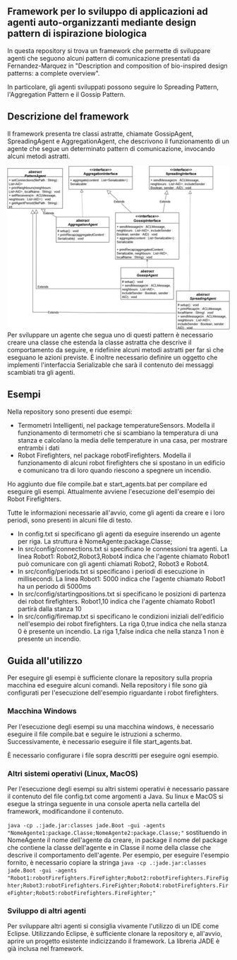 ## Framework per lo sviluppo di applicazioni ad agenti auto-organizzanti mediante design pattern di ispirazione biologica

In questa repository si trova un framework che permette di sviluppare agenti che seguono alcuni pattern di comunicazione presentati da Fernandez-Marquez in "Description and composition of bio-inspired design patterns:
a complete overview".

In particolare, gli agenti sviluppati possono seguire lo Spreading Pattern, l'Aggregation Pattern e il Gossip Pattern.

## Descrizione del framework

Il framework presenta tre classi astratte, chiamate GossipAgent, SpreadingAgent e AggregationAgent, che descrivono il funzionamento di un agente che segue un determinato pattern di comunicazione, invocando alcuni metodi astratti.

![Class Diagram](HelloJade/img/Classes.drawio.png)
Per sviluppare un agente che segua uno di questi pattern è necessario creare una classe che estenda la classe astratta che descrive il comportamento da seguire, e ridefinire alcuni metodi astratti per far sì che eseguano le azioni previste. È inoltre necessario definire un oggetto che implementi l'interfaccia Serializable che sarà il contenuto dei messaggi scambiati tra gli agenti.

## Esempi

Nella repository sono presenti due esempi:
- Termometri Intelligenti, nel package temperatureSensors. Modella il funzionamento di termometri che si scambiano la temperatura di una stanza e calcolano la media delle temperature in una casa, per mostrare entrambi i dati
- Robot Firefighters, nel package robotFirefighters. Modella il funzionamento di alcuni robot firefighters che si spostano in un edificio e comunicano tra di loro quando riescono a spegnere un incendio.


Ho aggiunto due file compile.bat e start_agents.bat per compilare ed eseguire gli esempi. Attualmente avviene l'esecuzione dell'esempio dei Robot Firefighters.

Tutte le informazioni necessarie all'avvio, come gli agenti da creare e i loro periodi, sono presenti in alcuni file di testo.
- In config.txt si specificano gli agenti da eseguire inserendo un agente per riga. La struttura è NomeAgente:package.Classe;
- In src/config/connections.txt si specificano le connessioni tra agenti. La linea Robot1: Robot2,Robot3,Robot4 indica che l'agente chiamato Robot1 può comunicare con gli agenti chiamati Robot2, Robot3 e Robot4.
- In src/config/periods.txt si specificano i periodi di esecuzione in millisecondi. La linea Robot1: 5000 indica che l'agente chiamato Robot1 ha un periodo di 5000ms
- In src/config/startingpositions.txt si specificano le posizioni di partenza dei robot firefighters. Robot1,10 indica che l'agente chiamato Robot1 partirà dalla stanza 10
- In src/config/firemap.txt si specificano le condizioni iniziali dell'edificio nell'esempio dei robot firefighters. La riga 0,true indica che nella stanza 0 è presente un incendio. La riga 1,false indica che nella stanza 1 non è presente un incendio.

## Guida all'utilizzo

Per eseguire gli esempi è sufficiente clonare la repository sulla propria macchina ed eseguire alcuni comandi.
Nella repository i file sono già configurati per l'esecuzione dell'esempio riguardante i robot firefighters.

### Macchina Windows

Per l'esecuzione degli esempi su una macchina windows, è necessario eseguire il file compile.bat e seguire le istruzioni a schermo. Successivamente, è necessario eseguire il file start_agents.bat.

È necessario configurare i file sopra descritti per eseguire ogni esempio.

### Altri sistemi operativi (Linux, MacOS)

Per l'esecuzione degli esempi su altri sistemi operativi è necessario passare il contenuto del file config.txt come argomenti a Java. Su linux e MacOS si esegue la stringa seguente in una console aperta nella cartella del framework, modificandone il contenuto.

`java -cp .:jade.jar:classes jade.Boot -gui -agents "NomeAgente1:package.Classe;NomeAgente2:package.Classe;"` sostituendo in NomeAgente il nome dell'agente da creare, in package il nome del package che contiene la classe dell'agente e in Classe il nome della classe che descrive il comportamento dell'agente. Per esempio, per eseguire l'esempio fornito, è necessario copiare la stringa
`java -cp .:jade.jar:classes jade.Boot -gui -agents "Robot1:robotFirefighters.FireFighter;Robot2:robotFirefighters.FireFighter;Robot3:robotFirefighters.FireFighter;Robot4:robotFirefighters.FireFighter;Robot5:robotFirefighters.FireFighter;"`

### Sviluppo di altri agenti

Per sviluppare altri agenti si consiglia vivamente l'utilizzo di un IDE come Eclipse.
Utilizzando Eclipse, è sufficiente clonare la repository e, all'avvio, aprire un progetto esistente indicizzando il framework.
La libreria JADE è già inclusa nel framework.
